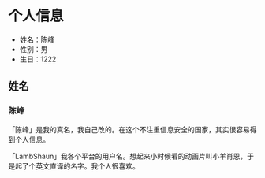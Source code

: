 # 个人信息
* 姓名：陈峰
* 性别：男
* 生日：1222

## 姓名
### 陈峰
「陈峰」是我的真名，我自己改的。在这个不注重信息安全的国家，其实很容易得到个人信息。

「LambShaun」我各个平台的用户名。想起来小时候看的动画片叫小羊肖恩，于是起了个英文直译的名字。我个人很喜欢。
